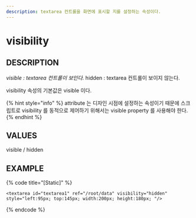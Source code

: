 ```yaml
---
description: textarea 컨트롤을 화면에 표시할 지를 설정하는 속성이다.
---
```


# visibility

## DESCRIPTION

_visible : textarea 컨트롤이 보인다._  hidden : textarea 컨트롤이 보이지 않는다.

visibility 속성의 기본값은 visible 이다.

{% hint style="info" %}
attribute 는 디자인 시점에 설정하는 속성이기 때문에 스크립트로 visibility 를 동적으로 제어하기 위해서는 visible property 를 사용해야 한다.
{% endhint %}

## VALUES

visible / hidden

## EXAMPLE

{% code title="\[Static\]" %}
```markup
<textarea id="textarea1" ref="/root/data" visibility="hidden" style="left:95px; top:145px; width:200px; height:180px; "/>
```
{% endcode %}

